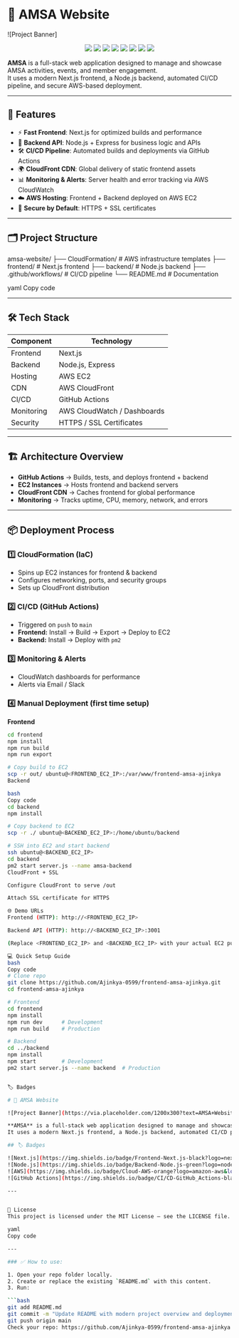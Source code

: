 # 🌟 AMSA Website  

![Project Banner]
<p align="center">
  <img src="https://img.shields.io/badge/Project-AMSA%20Website-blue?style=for-the-badge&logo=github">
  <img src="https://img.shields.io/badge/Frontend-Next.js-black?style=for-the-badge&logo=next.js">
  <img src="https://img.shields.io/badge/Backend-Node.js-green?style=for-the-badge&logo=node.js">
  <img src="https://img.shields.io/badge/Database-MongoDB-darkgreen?style=for-the-badge&logo=mongodb">
  <img src="https://img.shields.io/badge/Deployed%20On-AWS%20EC2-orange?style=for-the-badge&logo=amazonaws">
  <img src="https://img.shields.io/badge/CI%2FCD-GitHub%20Actions-blue?style=for-the-badge&logo=githubactions">
  <img src="https://img.shields.io/badge/Process%20Manager-PM2-yellow?style=for-the-badge&logo=pm2">
  <img src="https://img.shields.io/badge/Reverse%20Proxy-Nginx-green?style=for-the-badge&logo=nginx">
</p>


**AMSA** is a full-stack web application designed to manage and showcase AMSA activities, events, and member engagement.  
It uses a modern Next.js frontend, a Node.js backend, automated CI/CD pipeline, and secure AWS-based deployment.  

---

## 🚀 Features  

- ⚡ **Fast Frontend**: Next.js for optimized builds and performance  
- 🔧 **Backend API**: Node.js + Express for business logic and APIs  
- 🛠️ **CI/CD Pipeline**: Automated builds and deployments via GitHub Actions  
- 🌍 **CloudFront CDN**: Global delivery of static frontend assets  
- 📊 **Monitoring & Alerts**: Server health and error tracking via AWS CloudWatch  
- ☁️ **AWS Hosting**: Frontend + Backend deployed on AWS EC2  
- 🔐 **Secure by Default**: HTTPS + SSL certificates  

---

## 🗂 Project Structure  

amsa-website/
├── CloudFormation/ # AWS infrastructure templates
├── frontend/ # Next.js frontend
├── backend/ # Node.js backend
├── .github/workflows/ # CI/CD pipeline
└── README.md # Documentation

yaml
Copy code

---

## 🛠️ Tech Stack  

| Component   | Technology                     |
|-------------|--------------------------------|
| Frontend    | Next.js                         |
| Backend     | Node.js, Express               |
| Hosting     | AWS EC2                        |
| CDN         | AWS CloudFront                 |
| CI/CD       | GitHub Actions                 |
| Monitoring  | AWS CloudWatch / Dashboards    |
| Security    | HTTPS / SSL Certificates       |

---

## 🏗️ Architecture Overview  

- **GitHub Actions** → Builds, tests, and deploys frontend + backend  
- **EC2 Instances** → Hosts frontend and backend servers  
- **CloudFront CDN** → Caches frontend for global performance  
- **Monitoring** → Tracks uptime, CPU, memory, network, and errors  

---

## 📦 Deployment Process  

### 1️⃣ CloudFormation (IaC)  
- Spins up EC2 instances for frontend & backend  
- Configures networking, ports, and security groups  
- Sets up CloudFront distribution  

### 2️⃣ CI/CD (GitHub Actions)  
- Triggered on `push` to `main`  
- **Frontend:** Install → Build → Export → Deploy to EC2  
- **Backend:** Install → Deploy with `pm2`  

### 3️⃣ Monitoring & Alerts  
- CloudWatch dashboards for performance  
- Alerts via Email / Slack  

### 4️⃣ Manual Deployment (first time setup)  

**Frontend**
```bash
cd frontend
npm install
npm run build
npm run export

# Copy build to EC2
scp -r out/ ubuntu@<FRONTEND_EC2_IP>:/var/www/frontend-amsa-ajinkya
Backend

bash
Copy code
cd backend
npm install

# Copy backend to EC2
scp -r ./ ubuntu@<BACKEND_EC2_IP>:/home/ubuntu/backend

# SSH into EC2 and start backend
ssh ubuntu@<BACKEND_EC2_IP>
cd backend
pm2 start server.js --name amsa-backend
CloudFront + SSL

Configure CloudFront to serve /out

Attach SSL certificate for HTTPS

🌐 Demo URLs
Frontend (HTTP): http://<FRONTEND_EC2_IP>

Backend API (HTTP): http://<BACKEND_EC2_IP>:3001

(Replace <FRONTEND_EC2_IP> and <BACKEND_EC2_IP> with your actual EC2 public IPs or CloudFront URLs)

💻 Quick Setup Guide
bash
Copy code
# Clone repo
git clone https://github.com/Ajinkya-0599/frontend-amsa-ajinkya.git
cd frontend-amsa-ajinkya

# Frontend
cd frontend
npm install
npm run dev      # Development
npm run build    # Production

# Backend
cd ../backend
npm install
npm start        # Development
pm2 start server.js --name backend  # Production


🏷️ Badges

# 🌟 AMSA Website  

![Project Banner](https://via.placeholder.com/1200x300?text=AMSA+Website+Project)  

**AMSA** is a full-stack web application designed to manage and showcase AMSA activities, events, and member engagement.  
It uses a modern Next.js frontend, a Node.js backend, automated CI/CD pipeline, and secure AWS-based deployment.  

## 🏷️ Badges  

![Next.js](https://img.shields.io/badge/Frontend-Next.js-black?logo=next.js&logoColor=white)  
![Node.js](https://img.shields.io/badge/Backend-Node.js-green?logo=node.js&logoColor=white)  
![AWS](https://img.shields.io/badge/Cloud-AWS-orange?logo=amazon-aws&logoColor=white)  
![GitHub Actions](https://img.shields.io/badge/CI/CD-GitHub_Actions-black?logo=github&logoColor=white)  

---


📄 License
This project is licensed under the MIT License — see the LICENSE file.

yaml
Copy code

---

### ✅ How to use:

1. Open your repo folder locally.
2. Create or replace the existing `README.md` with this content.
3. Run:

```bash
git add README.md
git commit -m "Update README with modern project overview and deployment details"
git push origin main
Check your repo: https://github.com/Ajinkya-0599/frontend-amsa-ajinkya
